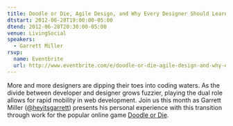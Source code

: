 ```yaml
---
title: Doodle or Die, Agile Design, and Why Every Designer Should Learn to Code
dtstart: 2012-06-28T19:00:00-05:00
dtend: 2012-06-28T20:30:00-05:00
venue: LivingSocial
speakers:
  - Garrett Miller
rsvp:
  name: Eventbrite
  url: http://www.eventbrite.com/e/doodle-or-die-agile-design-and-why-every-designer-should-learn-to-code-tickets-3517895119
---
```


More and more designers are dipping their toes into coding waters. As the divide between developer and designer grows fuzzier, playing the dual role allows for rapid mobility in web development. Join us this month as Garrett Miller ([@heyitsgarrett](https://twitter.com/#!/heyitsgarrett)) presents his personal experience with this transition through work for the popular online game [Doodle or Die](http://doodleordie.com/).